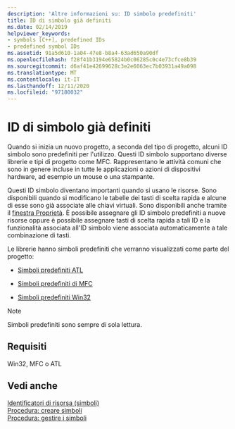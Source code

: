 ```yaml
---
description: 'Altre informazioni su: ID simbolo predefiniti'
title: ID di simbolo già definiti
ms.date: 02/14/2019
helpviewer_keywords:
- symbols [C++], predefined IDs
- predefined symbol IDs
ms.assetid: 91a5d610-1a04-47e8-b8a4-63ad650a90df
ms.openlocfilehash: f28f41b3194e65824b0c06285c0c4e73cfce8b39
ms.sourcegitcommit: d6af41e42699628c3e2e6063ec7b03931a49a098
ms.translationtype: MT
ms.contentlocale: it-IT
ms.lasthandoff: 12/11/2020
ms.locfileid: "97180032"
---
```

# <a name="predefined-symbol-ids"></a>ID di simbolo già definiti

Quando si inizia un nuovo progetto, a seconda del tipo di progetto, alcuni ID simbolo sono predefiniti per l'utilizzo. Questi ID simbolo supportano diverse librerie e tipi di progetto come MFC. Rappresentano le attività comuni che sono in genere incluse in tutte le applicazioni o azioni di dispositivi hardware, ad esempio un mouse o una stampante.

Questi ID simbolo diventano importanti quando si usano le risorse. Sono disponibili quando si modificano le tabelle dei tasti di scelta rapida e alcune di esse sono già associate alle chiavi virtuali. Sono disponibili anche tramite il [finestra Proprietà](/visualstudio/ide/reference/properties-window). È possibile assegnare gli ID simbolo predefiniti a nuove risorse oppure è possibile assegnare tasti di scelta rapida a tali ID e la funzionalità associata all'ID simbolo viene associata automaticamente a tale combinazione di tasti.

Le librerie hanno simboli predefiniti che verranno visualizzati come parte del progetto:

- [Simboli predefiniti ATL](../windows/atl-predefined-symbols.md)

- [Simboli predefiniti di MFC](../windows/mfc-predefined-symbols.md)

- [Simboli predefiniti Win32](../windows/win32-predefined-symbols.md)

> [!NOTE]
> Simboli predefiniti sono sempre di sola lettura.

## <a name="requirements"></a>Requisiti

Win32, MFC o ATL

## <a name="see-also"></a>Vedi anche

[Identificatori di risorsa (simboli)](../windows/symbols-resource-identifiers.md)<br/>
[Procedura: creare simboli](../windows/creating-new-symbols.md)<br/>
[Procedura: gestire i simboli](../windows/changing-a-symbol-or-symbol-name-id.md)<br/>
